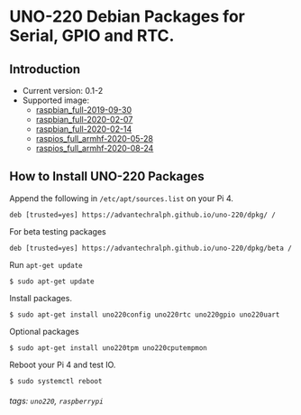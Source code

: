 
# UNO-220 Debian Packages for Serial, GPIO and RTC. 

## Introduction

- Current version: 0.1-2
- Supported image: 
  - [raspbian_full-2019-09-30](http://downloads.raspberrypi.org/raspbian_full/images/raspbian_full-2019-09-30/)
  - [raspbian_full-2020-02-07](http://downloads.raspberrypi.org/raspbian_full/images/raspbian_full-2020-02-07/)
  - [raspbian_full-2020-02-14](http://downloads.raspberrypi.org/raspbian_full/images/raspbian_full-2020-02-14/)
  - [raspios_full_armhf-2020-05-28](http://downloads.raspberrypi.org/raspios_full_armhf/images/raspios_full_armhf-2020-05-28/)
  - [raspios_full_armhf-2020-08-24](http://downloads.raspberrypi.org/raspios_full_armhf/images/raspios_full_armhf-2020-08-24/)

## How to Install UNO-220 Packages

Append the following in `/etc/apt/sources.list` on your Pi 4. 

```
deb [trusted=yes] https://advantechralph.github.io/uno-220/dpkg/ /
```

For beta testing packages
```
deb [trusted=yes] https://advantechralph.github.io/uno-220/dpkg/beta /
```

Run `apt-get update`

```
$ sudo apt-get update
```

Install packages. 

```
$ sudo apt-get install uno220config uno220rtc uno220gpio uno220uart
```

Optional packages
```
$ sudo apt-get install uno220tpm uno220cputempmon
```

Reboot your Pi 4 and test IO. 

```
$ sudo systemctl reboot
```

###### tags: `uno220`, `raspberrypi`
